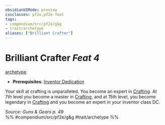 ```yaml
---
obsidianUIMode: preview
cssclasses: pf2e,pf2e-feat
tags:
- compendium/src/pf2e/g&g
- trait/archetype
aliases: ["Brilliant Crafter"]
---
```

# Brilliant Crafter  *Feat 4*  
[archetype](rules/traits/archetype.md "Archetype Feat Trait")  

- **Prerequisites**: [Inventor Dedication](compendium/feats/inventor-dedication-g-g.md)

Your skill at crafting is unparalleled. You become an expert in [Crafting](compendium/skills.md#Crafting). At 7th level you become a master in [Crafting](compendium/skills.md#Crafting), and at 15th level, you become legendary in [Crafting](compendium/skills.md#Crafting) and you become an expert in your inventor class DC.

*Source: Guns & Gears p. 49*  
%% #compendium/src/pf2e/g&g #trait/archetype %%